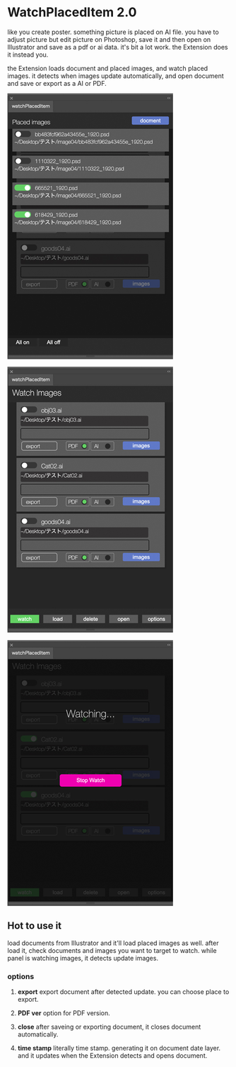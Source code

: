# WatchPlacedItem 2.0

like you create poster. something picture is placed on AI file. you have to adjust picture but edit picture on Photoshop, save it and then open on Illustrator and save as a pdf or ai data. it's bit a lot work. the Extension does it instead you.

the Extension loads document and placed images, and watch placed images.
it detects when images update automatically, and open document and save or export as a AI or PDF.

![main image](./readmeImg/documents.jpg)

![image list](./readmeImg/images.jpg)

![watch](./readmeImg/watch.jpg)

## Hot to use it

load documents from Illustrator and it'll load placed images as well. after load it, check documents and images you want to target to watch. 
while panel is watching images, it detects update images.

### options

1. **export**
export document after detected update. you can choose place to export.

3. **PDF ver**
option for PDF version.

4. **close**
after saveing or exporting document, it closes document automatically.

5. **time stamp**
literally time stamp. generating it on document date layer. and it updates when the Extension detects and opens document. 

